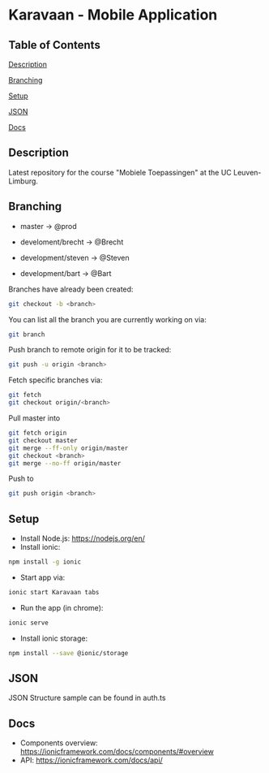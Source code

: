 # Karavaan - Mobile Application

## Table of Contents  
[Description](#description)

[Branching](#branching)

[Setup](#setup)

[JSON](#json)

[Docs](#docs)

## Description
Latest repository for the course "Mobiele Toepassingen" at the UC Leuven-Limburg.

## Branching
- master -> @prod

- develoment/brecht -> @Brecht
- development/steven -> @Steven
- development/bart -> @Bart


Branches have already been created:
```sh
git checkout -b <branch>
```
You can list all the branch you are currently working on via:
```sh
git branch
```

Push branch to remote origin for it to be tracked:
```sh
git push -u origin <branch>
```

Fetch specific branches via:
```sh
git fetch
git checkout origin/<branch>
```

Pull master into <branch>
```sh
git fetch origin
git checkout master
git merge --ff-only origin/master
git checkout <branch>
git merge --no-ff origin/master
```
  
  Push to <branch>
  ```sh
  git push origin <branch>
  ```


## Setup
- Install Node.js: https://nodejs.org/en/
- Install ionic:

```sh
npm install -g ionic
```

- Start app via:
```sh
ionic start Karavaan tabs
```

- Run the app (in chrome):
```sh
ionic serve
```

- Install ionic storage:
```sh
npm install --save @ionic/storage
```
## JSON
JSON Structure sample can be found in auth.ts


## Docs
- Components overview: https://ionicframework.com/docs/components/#overview
- API: https://ionicframework.com/docs/api/







